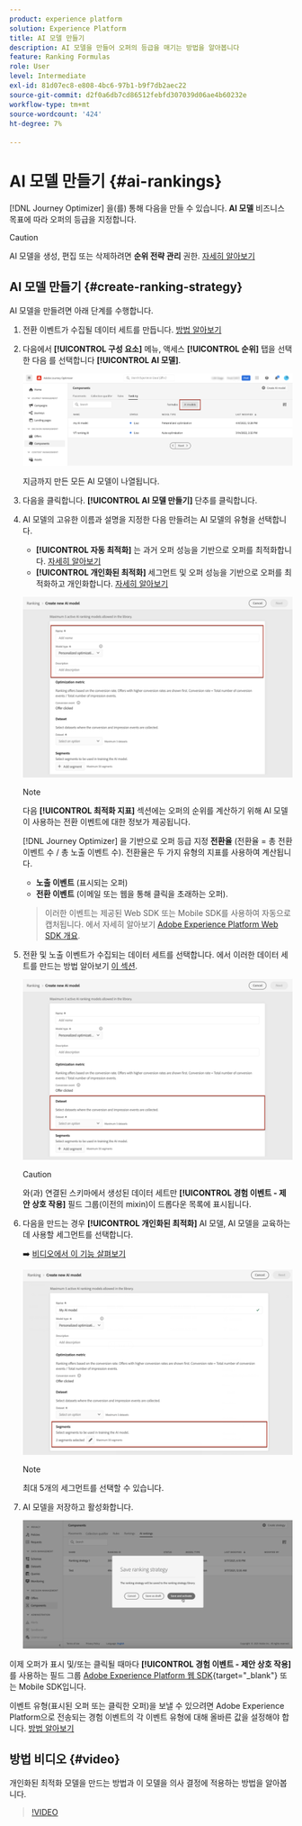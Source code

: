 ```yaml
---
product: experience platform
solution: Experience Platform
title: AI 모델 만들기
description: AI 모델을 만들어 오퍼의 등급을 매기는 방법을 알아봅니다
feature: Ranking Formulas
role: User
level: Intermediate
exl-id: 81d07ec8-e808-4bc6-97b1-b9f7db2aec22
source-git-commit: d2f0a6db7cd86512febfd307039d06ae4b60232e
workflow-type: tm+mt
source-wordcount: '424'
ht-degree: 7%

---
```


# AI 모델 만들기 {#ai-rankings}

[!DNL Journey Optimizer] 을(를) 통해 다음을 만들 수 있습니다. **AI 모델** 비즈니스 목표에 따라 오퍼의 등급을 지정합니다.

>[!CAUTION]
>
>AI 모델을 생성, 편집 또는 삭제하려면 **순위 전략 관리** 권한. [자세히 알아보기](../../administration/high-low-permissions.md#manage-ranking-strategies)

## AI 모델 만들기 {#create-ranking-strategy}

AI 모델을 만들려면 아래 단계를 수행합니다.

1. 전환 이벤트가 수집될 데이터 세트를 만듭니다. [방법 알아보기](../data-collection/create-dataset.md)

1. 다음에서 **[!UICONTROL 구성 요소]** 메뉴, 액세스 **[!UICONTROL 순위]** 탭을 선택한 다음 를 선택합니다 **[!UICONTROL AI 모델]**.

   ![](../assets/ai-ranking-list.png)

   지금까지 만든 모든 AI 모델이 나열됩니다.

1. 다음을 클릭합니다. **[!UICONTROL AI 모델 만들기]** 단추를 클릭합니다.

1. AI 모델의 고유한 이름과 설명을 지정한 다음 만들려는 AI 모델의 유형을 선택합니다.

   * **[!UICONTROL 자동 최적화]** 는 과거 오퍼 성능을 기반으로 오퍼를 최적화합니다. [자세히 알아보기](auto-optimization-model.md)
   * **[!UICONTROL 개인화된 최적화]** 세그먼트 및 오퍼 성능을 기반으로 오퍼를 최적화하고 개인화합니다. [자세히 알아보기](personalized-optimization-model.md)

   ![](../assets/ai-ranking-fields.png)

   >[!NOTE]
   >
   >다음 **[!UICONTROL 최적화 지표]** 섹션에는 오퍼의 순위를 계산하기 위해 AI 모델이 사용하는 전환 이벤트에 대한 정보가 제공됩니다.
   >
   >[!DNL Journey Optimizer] 을 기반으로 오퍼 등급 지정 **전환율** (전환율 = 총 전환 이벤트 수 / 총 노출 이벤트 수). 전환율은 두 가지 유형의 지표를 사용하여 계산됩니다.
   >* **노출 이벤트** (표시되는 오퍼)
   >* **전환 이벤트** (이메일 또는 웹을 통해 클릭을 초래하는 오퍼).

   >
   >이러한 이벤트는 제공된 Web SDK 또는 Mobile SDK를 사용하여 자동으로 캡처됩니다. 에서 자세히 알아보기 [Adobe Experience Platform Web SDK 개요](https://experienceleague.adobe.com/docs/experience-platform/edge/home.html?lang=ko-KR).

1. 전환 및 노출 이벤트가 수집되는 데이터 세트를 선택합니다. 에서 이러한 데이터 세트를 만드는 방법 알아보기 [이 섹션](../data-collection/create-dataset.md). <!--This dataset needs to be associated with a schema that must have the **[!UICONTROL Proposition Interactions]** field group (previously known as mixin) associated with it.-->

   ![](../assets/ai-ranking-dataset-id.png)

   >[!CAUTION]
   >
   >와(과) 연결된 스키마에서 생성된 데이터 세트만 **[!UICONTROL 경험 이벤트 - 제안 상호 작용]** 필드 그룹(이전의 mixin)이 드롭다운 목록에 표시됩니다.

1. 다음을 만드는 경우 **[!UICONTROL 개인화된 최적화]** AI 모델, AI 모델을 교육하는 데 사용할 세그먼트를 선택합니다.

   ➡️ [비디오에서 이 기능 살펴보기](#video)

   ![](../assets/ai-ranking-segments.png)

   >[!NOTE]
   >
   >최대 5개의 세그먼트를 선택할 수 있습니다.

1. AI 모델을 저장하고 활성화합니다.

   ![](../assets/ai-ranking-save-activate.png)

<!--At this point, you must have:

* created the AI model,
* defined which type of event you want to capture - offer displayed (impression) and/or offer clicked (conversion),
* and in which dataset you want to collect the event data.-->

이제 오퍼가 표시 및/또는 클릭될 때마다 **[!UICONTROL 경험 이벤트 - 제안 상호 작용]** 를 사용하는 필드 그룹 [Adobe Experience Platform 웹 SDK](https://experienceleague.adobe.com/docs/experience-platform/edge/web-sdk-faq.html#what-is-adobe-experience-platform-web-sdk%3F){target="_blank"} 또는 Mobile SDK입니다.

이벤트 유형(표시된 오퍼 또는 클릭한 오퍼)을 보낼 수 있으려면 Adobe Experience Platform으로 전송되는 경험 이벤트의 각 이벤트 유형에 대해 올바른 값을 설정해야 합니다. [방법 알아보기](../data-collection/schema-requirement.md)

## 방법 비디오 {#video}

개인화된 최적화 모델을 만드는 방법과 이 모델을 의사 결정에 적용하는 방법을 알아봅니다.

>[!VIDEO](https://video.tv.adobe.com/v/3419954?quality=12)
